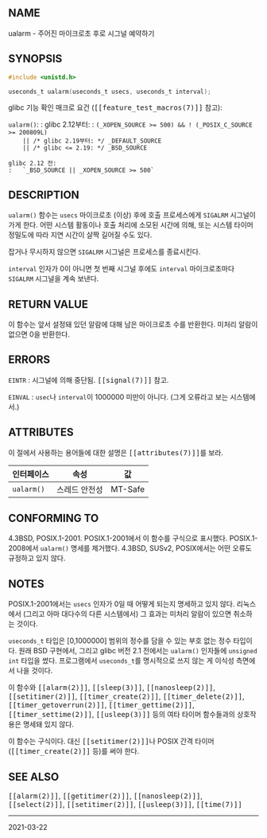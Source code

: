 ## NAME

ualarm - 주어진 마이크로초 후로 시그널 예약하기

## SYNOPSIS

```c
#include <unistd.h>

useconds_t ualarm(useconds_t usecs, useconds_t interval);
```

glibc 기능 확인 매크로 요건 (<tt>[[feature_test_macros(7)]]</tt> 참고):

`ualarm()`:
:   glibc 2.12부터:
    :   `(_XOPEN_SOURCE >= 500) && ! (_POSIX_C_SOURCE >= 200809L)`<br>
        `    || /* glibc 2.19부터: */ _DEFAULT_SOURCE`<br>
        `    || /* glibc <= 2.19: */ _BSD_SOURCE`
 
    glibc 2.12 전:
    :   `_BSD_SOURCE || _XOPEN_SOURCE >= 500`

## DESCRIPTION

`ualarm()` 함수는 `usecs` 마이크로초 (이상) 후에 호출 프로세스에게 `SIGALRM` 시그널이 가게 한다. 어떤 시스템 활동이나 호출 처리에 소모된 시간에 의해, 또는 시스템 타이머 정밀도에 따라 지연 시간이 살짝 길어질 수도 있다.

잡거나 무시하지 않으면 `SIGALRM` 시그널은 프로세스를 종료시킨다.

`interval` 인자가 0이 아니면 첫 번째 시그널 후에도 `interval` 마이크로초마다 `SIGALRM` 시그널을 계속 보낸다.

## RETURN VALUE

이 함수는 앞서 설정돼 있던 알람에 대해 남은 마이크로초 수를 반환한다. 미처리 알람이 없으면 0을 반환한다.

## ERRORS

`EINTR`
:   시그널에 의해 중단됨. <tt>[[signal(7)]]</tt> 참고.

`EINVAL`
:   `usec`나 `interval`이 1000000 미만이 아니다. (그게 오류라고 보는 시스템에서.)

## ATTRIBUTES

이 절에서 사용하는 용어들에 대한 설명은 <tt>[[attributes(7)]]</tt>를 보라.

| 인터페이스 | 속성 | 값 |
| --- | --- | --- |
| `ualarm()` | 스레드 안전성 | MT-Safe |

## CONFORMING TO

4.3BSD, POSIX.1-2001. POSIX.1-2001에서 이 함수를 구식으로 표시했다. POSIX.1-2008에서 `ualarm()` 명세를 제거했다. 4.3BSD, SUSv2, POSIX에서는 어떤 오류도 규정하고 있지 않다.

## NOTES

POSIX.1-2001에서는 `usecs` 인자가 0일 때 어떻게 되는지 명세하고 있지 않다. 리눅스에서 (그리고 아마 대다수의 다른 시스템에서) 그 효과는 미처리 알람이 있으면 취소하는 것이다.

`useconds_t` 타입은 [0,1000000] 범위의 정수를 담을 수 있는 부호 없는 정수 타입이다. 원래 BSD 구현에서, 그리고 glibc 버전 2.1 전에서는 `ualarm()` 인자들에 `unsigned int` 타입을 썼다. 프로그램에서 `useconds_t`를 명시적으로 쓰지 않는 게 이식성 측면에서 나을 것이다.

이 함수와 <tt>[[alarm(2)]]</tt>, <tt>[[sleep(3)]]</tt>, <tt>[[nanosleep(2)]]</tt>, <tt>[[setitimer(2)]]</tt>, <tt>[[timer_create(2)]]</tt>, <tt>[[timer_delete(2)]]</tt>, <tt>[[timer_getoverrun(2)]]</tt>, <tt>[[timer_gettime(2)]]</tt>, <tt>[[timer_settime(2)]]</tt>, <tt>[[usleep(3)]]</tt> 등의 여타 타이머 함수들과의 상호작용은 명세돼 있지 않다.

이 함수는 구식이다. 대신 <tt>[[setitimer(2)]]</tt>나 POSIX 간격 타이머(<tt>[[timer_create(2)]]</tt> 등)를 써야 한다.

## SEE ALSO

<tt>[[alarm(2)]]</tt>, <tt>[[getitimer(2)]]</tt>, <tt>[[nanosleep(2)]]</tt>, <tt>[[select(2)]]</tt>, <tt>[[setitimer(2)]]</tt>, <tt>[[usleep(3)]]</tt>, <tt>[[time(7)]]</tt>

----

2021-03-22
